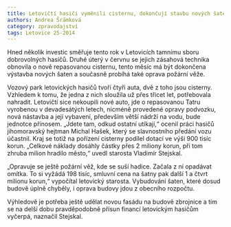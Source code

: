 ```yaml
---
title: Letovičtí hasiči vyměnili cisternu, dokončují stavbu nových šaten a opravují požární věž
authors: Andrea Šrámková
category: zpravodajství
tags: Letovice 25-2014 
---
```


Hned několik investic směřuje tento rok v Letovicích tamnímu sboru dobrovolných hasičů. Druhé úterý v červnu se jejich zásahová technika obnovila o nově repasovanou cisternu, tento měsíc má být dokončena výstavba nových šaten a  současně probíhá také oprava požární věže.

Vozový park letovických hasičů tvoří čtyři auta, dvě z toho jsou cisterny. Vzhledem k tomu, že jedna z nich sloužila už přes třicet let, potřebovala nahradit. Letovičtí sice nekoupili nové auto, jde o repasovanou Tatru vyrobenou v devadesátých letech, nicméně provedené opravy podvozku, nová nástavba a její vybavení, především větší nádrží na vodu, bude jednotce přínosem. „Jdete tam, odkud ostatní utíkají,“ ocenil práci hasičů jihomoravský hejtman Michal Hašek, který se slavnostního předání vozu účastnil. Kraj se totiž na pořízení cisterny podílel dotací ve výši 900 tisíc korun. „Celkové náklady dosáhly částky přes 2 miliony korun, při tom zhruba milion hradilo město,“ uvedl starosta Vladimír Stejskal. 

„Opravuje se ještě požární věž, kde se suší hadice. Začala z ní opadávat omítka. To si vyžádá 198 tisíc, smluvní cena na šatny pak další 1 a čtvrt milionu korun,“ vypočítal letovický starosta. Vybudování šaten, které dosud budově úplně chyběly, i oprava budovy jdou z obecního rozpočtu.

Výhledově je potřeba ještě udělat novou fasádu na budově zbrojnice a tím se na delší dobu pravděpodobně přísun financí letovickým hasičům vyčerpá, naznačil Stejskal.